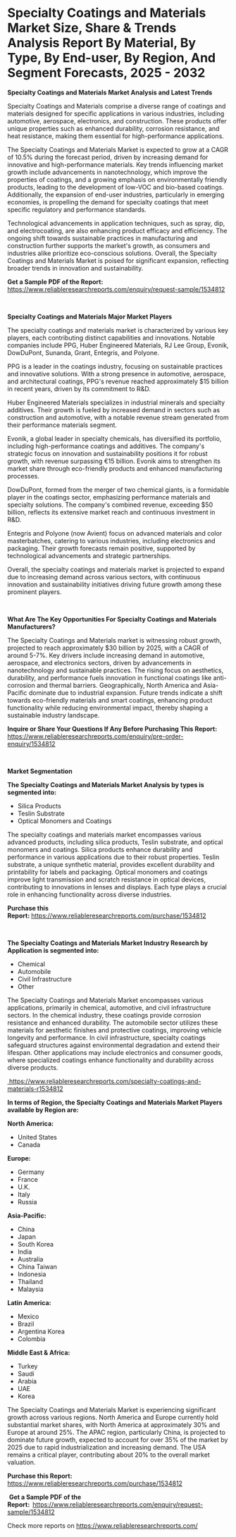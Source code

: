 <p><h1>Specialty Coatings and Materials Market Size, Share & Trends Analysis Report By Material, By Type, By End-user, By Region, And Segment Forecasts, 2025 - 2032</h1></p><p><strong>Specialty Coatings and Materials Market Analysis and Latest Trends</strong></p>
<p><p>Specialty Coatings and Materials comprise a diverse range of coatings and materials designed for specific applications in various industries, including automotive, aerospace, electronics, and construction. These products offer unique properties such as enhanced durability, corrosion resistance, and heat resistance, making them essential for high-performance applications.</p><p>The Specialty Coatings and Materials Market is expected to grow at a CAGR of 10.5% during the forecast period, driven by increasing demand for innovative and high-performance materials. Key trends influencing market growth include advancements in nanotechnology, which improve the properties of coatings, and a growing emphasis on environmentally friendly products, leading to the development of low-VOC and bio-based coatings. Additionally, the expansion of end-user industries, particularly in emerging economies, is propelling the demand for specialty coatings that meet specific regulatory and performance standards.</p><p>Technological advancements in application techniques, such as spray, dip, and electrocoating, are also enhancing product efficacy and efficiency. The ongoing shift towards sustainable practices in manufacturing and construction further supports the market's growth, as consumers and industries alike prioritize eco-conscious solutions. Overall, the Specialty Coatings and Materials Market is poised for significant expansion, reflecting broader trends in innovation and sustainability.</p></p>
<p><strong>Get a Sample PDF of the Report:&nbsp;</strong> <a href="https://www.reliableresearchreports.com/enquiry/request-sample/1534812?utm_campaign=2098&utm_medium=2&utm_source=Github&utm_content=ia&utm_term=02022025&utm_id=specialty-coatings-and-materials">https://www.reliableresearchreports.com/enquiry/request-sample/1534812</a></p>
<p>&nbsp;</p>
<p><strong>Specialty Coatings and Materials Major Market Players</strong></p>
<p><p>The specialty coatings and materials market is characterized by various key players, each contributing distinct capabilities and innovations. Notable companies include PPG, Huber Engineered Materials, RJ Lee Group, Evonik, DowDuPont, Sunanda, Grant, Entegris, and Polyone.</p><p>PPG is a leader in the coatings industry, focusing on sustainable practices and innovative solutions. With a strong presence in automotive, aerospace, and architectural coatings, PPG's revenue reached approximately $15 billion in recent years, driven by its commitment to R&D.</p><p>Huber Engineered Materials specializes in industrial minerals and specialty additives. Their growth is fueled by increased demand in sectors such as construction and automotive, with a notable revenue stream generated from their performance materials segment.</p><p>Evonik, a global leader in specialty chemicals, has diversified its portfolio, including high-performance coatings and additives. The company's strategic focus on innovation and sustainability positions it for robust growth, with revenue surpassing €15 billion. Evonik aims to strengthen its market share through eco-friendly products and enhanced manufacturing processes.</p><p>DowDuPont, formed from the merger of two chemical giants, is a formidable player in the coatings sector, emphasizing performance materials and specialty solutions. The company's combined revenue, exceeding $50 billion, reflects its extensive market reach and continuous investment in R&D.</p><p>Entegris and Polyone (now Avient) focus on advanced materials and color masterbatches, catering to various industries, including electronics and packaging. Their growth forecasts remain positive, supported by technological advancements and strategic partnerships.</p><p>Overall, the specialty coatings and materials market is projected to expand due to increasing demand across various sectors, with continuous innovation and sustainability initiatives driving future growth among these prominent players.</p></p>
<p>&nbsp;</p>
<p><strong>What Are The Key Opportunities For Specialty Coatings and Materials Manufacturers?</strong></p>
<p><p>The Specialty Coatings and Materials market is witnessing robust growth, projected to reach approximately $30 billion by 2025, with a CAGR of around 5-7%. Key drivers include increasing demand in automotive, aerospace, and electronics sectors, driven by advancements in nanotechnology and sustainable practices. The rising focus on aesthetics, durability, and performance fuels innovation in functional coatings like anti-corrosion and thermal barriers. Geographically, North America and Asia-Pacific dominate due to industrial expansion. Future trends indicate a shift towards eco-friendly materials and smart coatings, enhancing product functionality while reducing environmental impact, thereby shaping a sustainable industry landscape.</p></p>
<p><strong>Inquire or Share Your Questions If Any Before Purchasing This Report:</strong> <a href="https://www.reliableresearchreports.com/enquiry/pre-order-enquiry/1534812?utm_campaign=2098&utm_medium=2&utm_source=Github&utm_content=ia&utm_term=02022025&utm_id=specialty-coatings-and-materials">https://www.reliableresearchreports.com/enquiry/pre-order-enquiry/1534812</a></p>
<p>&nbsp;</p>
<p><strong>Market Segmentation</strong></p>
<p><strong>The Specialty Coatings and Materials Market Analysis by types is segmented into:</strong></p>
<p><ul><li>Silica Products</li><li>Teslin Substrate</li><li>Optical Monomers and Coatings</li></ul></p>
<p><p>The specialty coatings and materials market encompasses various advanced products, including silica products, Teslin substrate, and optical monomers and coatings. Silica products enhance durability and performance in various applications due to their robust properties. Teslin substrate, a unique synthetic material, provides excellent durability and printability for labels and packaging. Optical monomers and coatings improve light transmission and scratch resistance in optical devices, contributing to innovations in lenses and displays. Each type plays a crucial role in enhancing functionality across diverse industries.</p></p>
<p><strong>Purchase this Report:&nbsp;</strong><a href="https://www.reliableresearchreports.com/purchase/1534812?utm_campaign=2098&utm_medium=2&utm_source=Github&utm_content=ia&utm_term=02022025&utm_id=specialty-coatings-and-materials">https://www.reliableresearchreports.com/purchase/1534812</a></p>
<p>&nbsp;</p>
<p><strong>The Specialty Coatings and Materials Market Industry Research by Application is segmented into:</strong></p>
<p><ul><li>Chemical</li><li>Automobile</li><li>Civil Infrastructure</li><li>Other</li></ul></p>
<p><p>The Specialty Coatings and Materials Market encompasses various applications, primarily in chemical, automotive, and civil infrastructure sectors. In the chemical industry, these coatings provide corrosion resistance and enhanced durability. The automobile sector utilizes these materials for aesthetic finishes and protective coatings, improving vehicle longevity and performance. In civil infrastructure, specialty coatings safeguard structures against environmental degradation and extend their lifespan. Other applications may include electronics and consumer goods, where specialized coatings enhance functionality and durability across diverse products.</p></p>
<p><a href="https://www.reliableresearchreports.com/specialty-coatings-and-materials-r1534812?utm_campaign=2098&utm_medium=2&utm_source=Github&utm_content=ia&utm_term=02022025&utm_id=specialty-coatings-and-materials">&nbsp;https://www.reliableresearchreports.com/specialty-coatings-and-materials-r1534812</a></p>
<p><strong>In terms of Region, the Specialty Coatings and Materials Market Players available by Region are:</strong></p>
<p>
    <p> <strong> North America: </strong>
        <ul>
            <li>United States</li>
            <li>Canada</li>
        </ul>
        </p> 
    <p> <strong> Europe: </strong>
        <ul>
            <li>Germany</li>
            <li>France</li>
            <li>U.K.</li>
            <li>Italy</li>
            <li>Russia</li>
        </ul>
        </p> 
    <p> <strong> Asia-Pacific: </strong>
        <ul>
            <li>China</li>
            <li>Japan</li>
            <li>South Korea</li>
            <li>India</li>
            <li>Australia</li>
            <li>China Taiwan</li>
            <li>Indonesia</li>
            <li>Thailand</li>
            <li>Malaysia</li>
        </ul>
        </p> 
    <p> <strong> Latin America: </strong>
        <ul>
            <li>Mexico</li>
            <li>Brazil</li>
            <li>Argentina Korea</li>
            <li>Colombia</li>
        </ul>
        </p> 
    <p> <strong> Middle East & Africa: </strong>
        <ul>
            <li>Turkey</li>
            <li>Saudi</li>
            <li>Arabia</li>
            <li>UAE</li>
            <li>Korea</li>
        </ul>
    </p>
    </p>
<p><p>The Specialty Coatings and Materials Market is experiencing significant growth across various regions. North America and Europe currently hold substantial market shares, with North America at approximately 30% and Europe at around 25%. The APAC region, particularly China, is projected to dominate future growth, expected to account for over 35% of the market by 2025 due to rapid industrialization and increasing demand. The USA remains a critical player, contributing about 20% to the overall market valuation.</p></p>
<p><strong>Purchase this Report: </strong><a href="https://www.reliableresearchreports.com/purchase/1534812?utm_campaign=2098&utm_medium=2&utm_source=Github&utm_content=ia&utm_term=02022025&utm_id=specialty-coatings-and-materials">https://www.reliableresearchreports.com/purchase/1534812</a></p>
<p>&nbsp;<strong>Get a Sample PDF of the Report:&nbsp;&nbsp;</strong><a href="https://www.reliableresearchreports.com/enquiry/request-sample/1534812?utm_campaign=2098&utm_medium=2&utm_source=Github&utm_content=ia&utm_term=02022025&utm_id=specialty-coatings-and-materials">https://www.reliableresearchreports.com/enquiry/request-sample/1534812</a></p>
<p><strong></strong></p>
<p>Check more reports on <a href="https://www.reliableresearchreports.com/?utm_campaign=2098&utm_medium=2&utm_source=Github&utm_content=ia&utm_term=02022025&utm_id=specialty-coatings-and-materials">https://www.reliableresearchreports.com/</a></p>